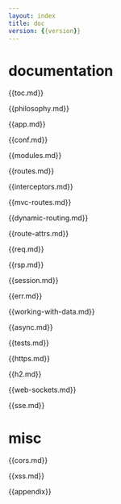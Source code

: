 ```yaml
---
layout: index
title: doc
version: {{version}}
---
```


documentation
=====
{{toc.md}}

{{philosophy.md}}

{{app.md}}

{{conf.md}}

{{modules.md}}

{{routes.md}}

{{interceptors.md}}

{{mvc-routes.md}}

{{dynamic-routing.md}}

{{route-attrs.md}}

{{req.md}}

{{rsp.md}}

{{session.md}}

{{err.md}}

{{working-with-data.md}}

{{async.md}}

{{tests.md}}

{{https.md}}

{{h2.md}}

{{web-sockets.md}}

{{sse.md}}

# misc

{{cors.md}}

{{xss.md}}

{{appendix}}
